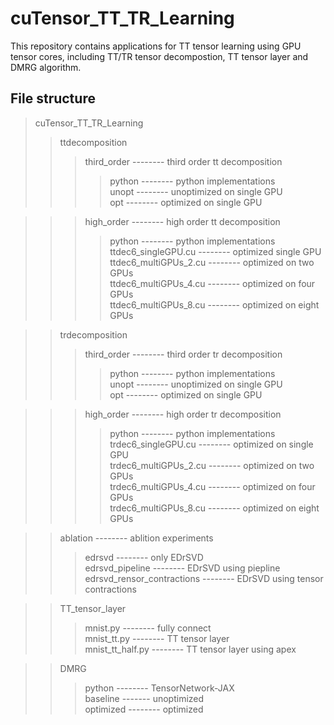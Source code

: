 # cuTensor_TT_TR_Learning

This repository contains applications for TT tensor learning using GPU tensor cores, including TT/TR tensor decompostion, TT tensor layer and DMRG algorithm. 


## File structure

> cuTensor_TT_TR_Learning
>> ttdecomposition
>>> third_order -------- third order tt decomposition <br>
>>>> python -------- python implementations  <br>
>>>> unopt -------- unoptimized on single GPU <br>
>>>> opt -------- optimized on single GPU <br>


>>> high_order -------- high order tt decomposition <br>
>>>> python -------- python implementations <br>
>>>> ttdec6_singleGPU.cu -------- optimized single GPU <br>
>>>> ttdec6_multiGPUs_2.cu -------- optimized on two GPUs <br>
>>>> ttdec6_multiGPUs_4.cu -------- optimized on four GPUs <br>
>>>> ttdec6_multiGPUs_8.cu -------- optimized on eight GPUs <br>


>> trdecomposition
>>> third_order -------- third order tr decomposition <br>
>>>> python -------- python implementations  <br>
>>>> unopt -------- unoptimized on single GPU <br>
>>>> opt -------- optimized on single GPU <br>

>>> high_order -------- high order tr decomposition <br>
>>>> python -------- python implementations <br>
>>>> trdec6_singleGPU.cu -------- optimized on single GPU  <br>
>>>> trdec6_multiGPUs_2.cu -------- optimized on two GPUs  <br>
>>>> trdec6_multiGPUs_4.cu -------- optimized on four GPUs  <br>
>>>> trdec6_multiGPUs_8.cu -------- optimized on eight GPUs  <br>

>> ablation -------- ablition experiments <br>
>>> edrsvd -------- only EDrSVD <br>
>>> edrsvd_pipeline -------- EDrSVD using piepline <br>
>>> edrsvd_rensor_contractions -------- EDrSVD using tensor contractions <br>

>> TT_tensor_layer
>>> mnist.py -------- fully connect <br>
>>> mnist_tt.py -------- TT tensor layer <br>
>>> mnist_tt_half.py -------- TT tensor layer using apex <br>

>> DMRG
>>> python -------- TensorNetwork-JAX <br>
>>> baseline ------- unoptimized <br>
>>> optimized -------- optimized <br>
